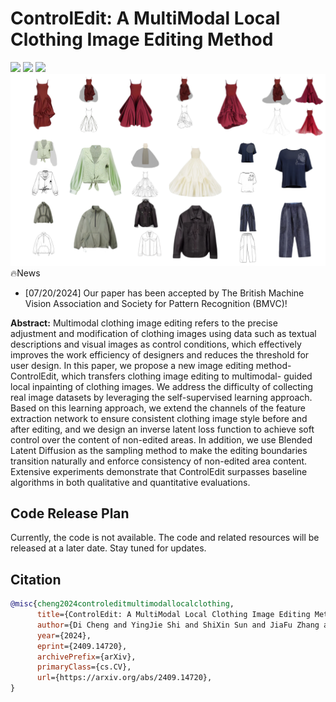 # ControlEdit: A MultiModal Local Clothing Image Editing Method
<a href="https://arxiv.org/abs/2409.14720"><img src="https://img.shields.io/badge/Arxiv-2408.00653-B31B1B.svg"></a> <a href="https://huggingface.co/chengzhiyuan/ControlEdit"><img src="https://img.shields.io/badge/%F0%9F%A4%97%20Model_Card-Huggingface-orange"></a> <a href="https://cd123-cd.github.io/ControlEdit/"><img src="https://img.shields.io/badge/Project-Website-orange"></a>
![Result Image](banner.jpg)
🔥News
- [07/20/2024] Our paper has been accepted by The British Machine Vision Association and Society for Pattern Recognition  (BMVC)!
  
**Abstract:**
Multimodal clothing image editing refers to the precise adjustment and modification of clothing images using data such as textual 
descriptions and visual images as control conditions, which effectively improves the work efficiency of designers and reduces the threshold 
for user design. In this paper, we propose a new image editing method-ControlEdit, which transfers clothing image editing to multimodal-
guided local inpainting of clothing images. We address the difficulty of collecting real image datasets by leveraging the self-supervised learning 
approach. Based on this learning approach, we extend the channels of the feature extraction network to ensure consistent clothing image 
style before and after editing, and we design an inverse latent loss function to achieve soft control over the content of non-edited 
areas. In addition, we use Blended Latent Diffusion as the sampling method to make the editing boundaries transition naturally and enforce
 consistency of non-edited area content. Extensive experiments demonstrate that ControlEdit surpasses baseline algorithms in both 
qualitative and quantitative evaluations.
## Code Release Plan

Currently, the code is not available. The code and related resources will be released at a later date. Stay tuned for updates.
## Citation
```BibTeX
@misc{cheng2024controleditmultimodallocalclothing,
      title={ControlEdit: A MultiModal Local Clothing Image Editing Method}, 
      author={Di Cheng and YingJie Shi and ShiXin Sun and JiaFu Zhang and WeiJing Wang and Yu Liu},
      year={2024},
      eprint={2409.14720},
      archivePrefix={arXiv},
      primaryClass={cs.CV},
      url={https://arxiv.org/abs/2409.14720}, 
}
